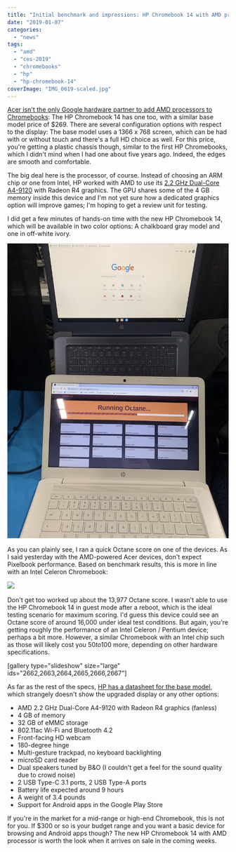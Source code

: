 ```yaml
---
title: "Initial benchmark and impressions: HP Chromebook 14 with AMD processor for $269"
date: "2019-01-07"
categories: 
  - "news"
tags: 
  - "amd"
  - "ces-2019"
  - "chromebooks"
  - "hp"
  - "hp-chromebook-14"
coverImage: "IMG_0619-scaled.jpg"
---
```


[Acer isn't the only Google hardware partner to add AMD processors to Chromebooks](https://www.aboutchromebooks.com/news/acer-chromebook-315-amd-radeon-r4-specs-price-availability/): The HP Chromebook 14 has one too, with a similar base model price of $269. There are several configuration options with respect to the display: The base model uses a 1366 x 768 screen, which can be had with or without touch and there's a full HD choice as well. For this price, you're getting a plastic chassis though, similar to the first HP Chromebooks, which I didn't mind when I had one about five years ago. Indeed, the edges are smooth and comfortable.

The big deal here is the processor, of course. Instead of choosing an ARM chip or one from Intel, HP worked with AMD to use its [2.2 GHz Dual-Core A4-9120](https://www.amd.com/en/products/a-series-processors-laptop) with Radeon R4 graphics. The GPU shares some of the 4 GB memory inside this device and I'm not yet sure how a dedicated graphics option will improve games; I'm hoping to get a review unit for testing.

I did get a few minutes of hands-on time with the new HP Chromebook 14, which will be available in two color options: A chalkboard gray model and one in off-white ivory.

[![](images/IMG_0622-e1546883605970.jpg)](https://www.aboutchromebooks.com/news/hp-chromebook-14-amd-specs-price-availability-benchmark/attachment/img_0622/)

As you can plainly see, I ran a quick Octane score on one of the devices. As I said yesterday with the AMD-powered Acer devices, don't expect Pixelbook performance. Based on benchmark results, this is more in line with an Intel Celeron Chromebook:

[![](images/IMG_0623.jpg)](https://www.aboutchromebooks.com/news/hp-chromebook-14-amd-specs-price-availability-benchmark/attachment/img_0623/)

Don't get too worked up about the 13,977 Octane score. I wasn't able to use the HP Chromebook 14 in guest mode after a reboot, which is the ideal testing scenario for maximum scoring. I'd guess this device could see an Octane score of around 16,000 under ideal test conditions. But again, you're getting roughly the performance of an Intel Celeron / Pentium device; perhaps a bit more. However, a similar Chromebook with an Intel chip such as those will likely cost you $50 to $100 more, depending on other hardware specifications.

\[gallery type="slideshow" size="large" ids="2662,2663,2664,2665,2666,2667"\]

As far as the rest of the specs, [HP has a datasheet for the base model](https://press.ext.hp.com/content/dam/hpi/press/press-kits/2018/hp-at-ces-2019/datasheets/CB_14-db0020nr_r2_kc_40730_12-18-18.pdf), which strangely doesn't show the upgraded display or any other options:

- AMD 2.2 GHz Dual-Core A4-9120 with Radeon R4 graphics (fanless)
- 4 GB of memory
- 32 GB of eMMC storage
- 802.11ac Wi-Fi and Bluetooth 4.2
- Front-facing HD webcam
- 180-degree hinge
- Multi-gesture trackpad, no keyboard backlighting
- microSD card reader
- Dual speakers tuned by B&O (I couldn't get a feel for the sound quality due to crowd noise)
- 2 USB Type-C 3.1 ports, 2 USB Type-A ports
- Battery life expected around 9 hours
- A weight of 3.4 pounds
- Support for Android apps in the Google Play Store

If you're in the market for a mid-range or high-end Chromebook, this is not for you. If $300 or so is your budget range and you want a basic device for browsing and Android apps though? The new HP Chromebook 14 with AMD processor is worth the look when it arrives on sale in the coming weeks.
